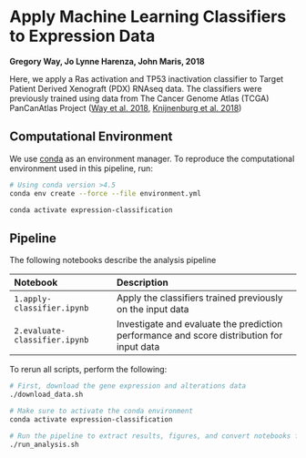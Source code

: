 # Apply Machine Learning Classifiers to Expression Data

**Gregory Way, Jo Lynne Harenza, John Maris, 2018**

Here, we apply a Ras activation and TP53 inactivation classifier to Target Patient Derived Xenograft (PDX) RNAseq data.
The classifiers were previously trained using data from The Cancer Genome Atlas (TCGA) PanCanAtlas Project ([Way et al. 2018](https://doi.org/10.1016/j.celrep.2018.03.046 "Machine Learning Detects Pan-cancer Ras Pathway Activation in The Cancer Genome Atlas"), [Knijnenburg et al. 2018](https://doi.org/10.1016/j.celrep.2018.03.076 "Genomic and Molecular Landscape of DNA Damage Repair Deficiency across The Cancer Genome Atlas"))

## Computational Environment

We use [conda](https://conda.io/docs/user-guide/install/index.html) as an environment manager.
To reproduce the computational environment used in this pipeline, run:

```bash
# Using conda version >4.5
conda env create --force --file environment.yml

conda activate expression-classification
```

## Pipeline

The following notebooks describe the analysis pipeline

| Notebook | Description |
| :------- | :---------- |
| `1.apply-classifier.ipynb` | Apply the classifiers trained previously on the input data |
| `2.evaluate-classifier.ipynb` | Investigate and evaluate the prediction performance and score distribution for input data |

To rerun all scripts, perform the following:

```bash
# First, download the gene expression and alterations data
./download_data.sh

# Make sure to activate the conda environment
conda activate expression-classification

# Run the pipeline to extract results, figures, and convert notebooks for easy viewing
./run_analysis.sh
```
